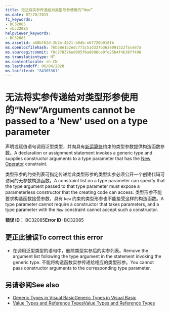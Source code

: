 ```yaml
---
title: 无法将实参传递给对类型形参使用的“New”
ms.date: 07/20/2015
f1_keywords:
- BC32085
- vbc32085
helpviewer_keywords:
- BC32085
ms.assetid: a60bf62d-2b2e-4621-b8db-e67720b918fb
ms.openlocfilehash: 76b58e152edc773c51d337b362e091522face87a
ms.sourcegitcommit: f8c270376ed905f6a8896ce0fe25b4f4b38ff498
ms.translationtype: MT
ms.contentlocale: zh-CN
ms.lasthandoff: 06/04/2020
ms.locfileid: "84365301"
---
```

# <a name="arguments-cannot-be-passed-to-a-new-used-on-a-type-parameter"></a><span data-ttu-id="7039b-102">无法将实参传递给对类型形参使用的“New”</span><span class="sxs-lookup"><span data-stu-id="7039b-102">Arguments cannot be passed to a 'New' used on a type parameter</span></span>
<span data-ttu-id="7039b-103">声明或赋值语句调用泛型类型，并向具有[新运算符](../language-reference/operators/new-operator.md)约束的类型参数提供构造函数参数。</span><span class="sxs-lookup"><span data-stu-id="7039b-103">A declaration or assignment statement invokes a generic type and supplies constructor arguments to a type parameter that has the [New Operator](../language-reference/operators/new-operator.md) constraint.</span></span>  
  
 <span data-ttu-id="7039b-104">类型形参的约束列表可指定传递给此类型形参的类型实参必须公开一个创建代码可访问的无参数构造函数。</span><span class="sxs-lookup"><span data-stu-id="7039b-104">A constraint list on a type parameter can specify that the type argument passed to that type parameter must expose a parameterless constructor that the creating code can access.</span></span> <span data-ttu-id="7039b-105">类型形参不能要求构造函数接受参数，具有 `New` 约束的类型形参也不能接受这样的构造函数。</span><span class="sxs-lookup"><span data-stu-id="7039b-105">A type parameter cannot require a constructor that takes parameters, and a type parameter with the `New` constraint cannot accept such a constructor.</span></span>  
  
 <span data-ttu-id="7039b-106">**错误 ID：** BC32085</span><span class="sxs-lookup"><span data-stu-id="7039b-106">**Error ID:** BC32085</span></span>  
  
## <a name="to-correct-this-error"></a><span data-ttu-id="7039b-107">更正此错误</span><span class="sxs-lookup"><span data-stu-id="7039b-107">To correct this error</span></span>  
  
- <span data-ttu-id="7039b-108">在调用泛型类型的语句中，删除类型实参后的实参列表。</span><span class="sxs-lookup"><span data-stu-id="7039b-108">Remove the argument list following the type argument in the statement invoking the generic type.</span></span> <span data-ttu-id="7039b-109">不能将构造函数实参传递给相应的类型形参。</span><span class="sxs-lookup"><span data-stu-id="7039b-109">You cannot pass constructor arguments to the corresponding type parameter.</span></span>  
  
## <a name="see-also"></a><span data-ttu-id="7039b-110">另请参阅</span><span class="sxs-lookup"><span data-stu-id="7039b-110">See also</span></span>

- [<span data-ttu-id="7039b-111">Generic Types in Visual Basic</span><span class="sxs-lookup"><span data-stu-id="7039b-111">Generic Types in Visual Basic</span></span>](../programming-guide/language-features/data-types/generic-types.md)
- [<span data-ttu-id="7039b-112">Value Types and Reference Types</span><span class="sxs-lookup"><span data-stu-id="7039b-112">Value Types and Reference Types</span></span>](../programming-guide/language-features/data-types/value-types-and-reference-types.md)
